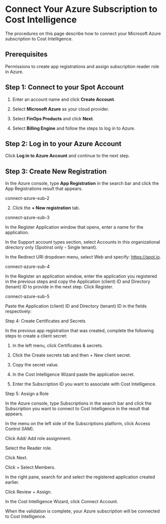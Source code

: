 # Connect Your Azure Subscription to Cost Intelligence 

The procedures on this page describe how to connect your Microsoft Azure subscription to Cost Intelligence.  
 
## Prerequisites 

Permissions to create app registrations and assign subscription reader role in Azure. 
 
## Step 1: Connect to your Spot Account 

1. Enter an account name and click **Create Account**. 

 
 
 
 

2. Select **Microsoft Azure** as your cloud provider.  
3. Select **FinOps Products** and click **Next**. 
4. Select **Billing Engine** and follow the steps to log in to Azure. 
 
 
 
 

## Step 2: Log in to your Azure Account 

Click **Log in to Azure Account** and continue to the next step. 
 
 

## Step 3: Create New Registration 

In the Azure console, type **App Registration** in the search bar and click the App Registrations result that appears. 

connect-azure-sub-2 

2. Click the **+ New registration** tab. 

connect-azure-sub-3 
 

In the Register Application window that opens, enter a name for the application. 

In the Support account types section, select Accounts in this organizational directory only (Spotinst only - Single tenant). 

In the Redirect URI dropdown menu, select Web and specify: https://spot.io. 

connect-azure-sub-4 

In the Register an application window, enter the application you registered in the previous steps and copy the Application (client) ID and Directory (tenant) ID to provide in the next step. Click Register. 

connect-azure-sub-5 

Paste the Application (client) ID and Directory (tenant) ID in the fields respectively: 
 
 
Step 4: Create Certificates and Secrets 

In the previous app registration that was created, complete the following steps to create a client secret: 
 
1. In the left menu, click Certificates & secrets. 

2. Click the Create secrets tab and then + New client secret. 
3. Copy the secret value. 
 
 

4. In the Cost Intelligence Wizard paste the application secret. 
5. Enter the Subscription ID you want to associate with Cost Intelligence. 

 
Step 5: Assign a Role 

In the Azure console, type Subscriptions in the search bar and click the Subscription you want to connect to Cost Intelligence in the result that appears. 

In the menu on the left side of the Subscriptions platform, click Access Control (IAM). 

Click Add/ Add role assignment. 

Select the Reader role. 

Click Next. 

Click + Select Members. 

In the right pane, search for and select the registered application created earlier. 

Click Review + Assign. 

In the Cost Intelligence Wizard, click Connect Account. 

 
When the validation is complete, your Azure subscription will be connected to Cost Intelligence. 
 
 

 
